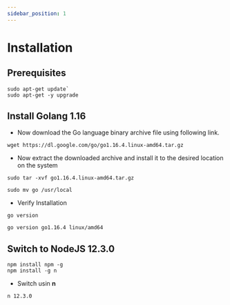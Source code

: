 ```yaml
---
sidebar_position: 1
---
```


# Installation
## Prerequisites
```
sudo apt-get update`
sudo apt-get -y upgrade
```
## Install **Golang 1.16** 

- Now download the Go language binary archive file using following link.

```
wget https://dl.google.com/go/go1.16.4.linux-amd64.tar.gz 
```
- Now extract the downloaded archive and install it to the desired location on the system

```
sudo tar -xvf go1.16.4.linux-amd64.tar.gz
```
```
sudo mv go /usr/local
```
- Verify Installation

```
go version 
 ```
`go version go1.16.4 linux/amd64`

## Switch to **NodeJS 12.3.0**
```
npm install npm -g
npm install -g n
```
- Switch usin **n**
```
n 12.3.0
```


